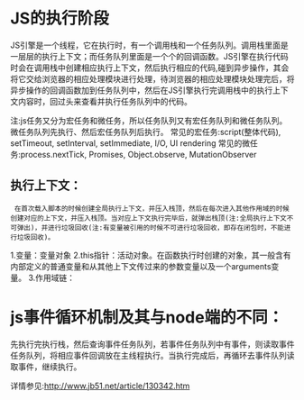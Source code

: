 # JS的执行阶段
  JS引擎是一个线程，它在执行时，有一个调用栈和一个任务队列。调用栈里面是一层层的执行上下文；而任务队列里面是一个个的回调函数。JS引擎在执行代码时会在调用栈中创建相应执行上下文，然后执行相应的代码,碰到异步操作，其会将它交给浏览器的相应处理模块进行处理，待浏览器的相应处理模块处理完后，将异步操作的回调函数加到任务队列中，然后在JS引擎执行完调用栈中的执行上下文内容时，回过头来查看并执行任务队列中的代码。

  注:js任务又分为宏任务和微任务，所以任务队列又有宏任务队列和微任务队列。微任务队列先执行、然后宏任务队列后执行。
     常见的宏任务:script(整体代码), setTimeout, setInterval, setImmediate, I/O, UI rendering
     常见的微任务:process.nextTick, Promises, Object.observe, MutationObserver

## 执行上下文：
     在首次载入脚本的时候创建全局执行上下文，并压入栈顶，然后在每次进入其他作用域的时候创建对应的上下文，并压入栈顶。当对应上下文执行完毕后，就弹出栈顶(注:全局执行上下文不可弹出)，并进行垃圾回收(注:有变量被引用的时候不可进行垃圾回收，即存在闭包时，不能进行垃圾回收)。

  1.变量：变量对象
  2.this指针：活动对象。在函数执行时创建的对象，其一般含有内部定义的普通变量和从其他上下文传过来的参数变量以及一个arguments变量。
  3.作用域链：

# js事件循环机制及其与node端的不同：
  先执行完执行栈，然后查询事件任务队列，若事件任务队列中有事件，则读取事件任务队列，将相应事件回调放在主线程执行。当执行完成后，再循环去事件队列读取事件，继续执行。

  详情参见:http://www.jb51.net/article/130342.htm